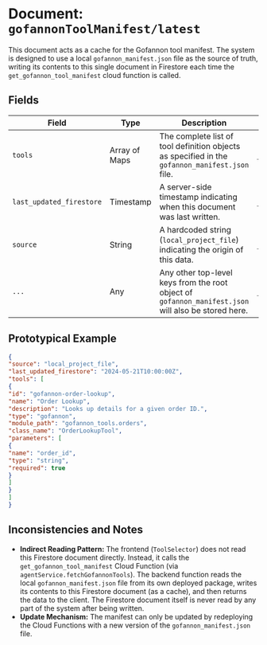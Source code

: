 # Document: `gofannonToolManifest/latest`

This document acts as a cache for the Gofannon tool manifest. The system is designed to use a local `gofannon_manifest.json` file as the source of truth, writing its contents to this single document in Firestore each time the `get_gofannon_tool_manifest` cloud function is called.

## Fields

| Field                       | Type          | Description                                                                                               | Set By                                   | Read By                                                   |    
| --------------------------- | ------------- | --------------------------------------------------------------------------------------------------------- | ---------------------------------------- | --------------------------------------------------------- |    
| `tools`                     | Array of Maps | The complete list of tool definition objects as specified in the `gofannon_manifest.json` file.           | `_get_gofannon_tool_manifest_logic`      | `fetchGofannonTools` (for `ToolSelector` in UI)           |    
| `last_updated_firestore`    | Timestamp     | A server-side timestamp indicating when this document was last written.                                   | `_get_gofannon_tool_manifest_logic`      | _(Not read by backend or client)_                         |    
| `source`                    | String        | A hardcoded string (`local_project_file`) indicating the origin of this data.                             | `_get_gofannon_tool_manifest_logic`      | _(Not read by backend or client)_                         |    
| `...`                       | Any           | Any other top-level keys from the root object of `gofannon_manifest.json` will also be stored here.       | `_get_gofannon_tool_manifest_logic`      | `fetchGofannonTools`                                      |    

## Prototypical Example

```json  
{  
"source": "local_project_file",  
"last_updated_firestore": "2024-05-21T10:00:00Z",  
"tools": [  
{  
"id": "gofannon-order-lookup",  
"name": "Order Lookup",  
"description": "Looks up details for a given order ID.",  
"type": "gofannon",  
"module_path": "gofannon_tools.orders",  
"class_name": "OrderLookupTool",  
"parameters": [  
{  
"name": "order_id",  
"type": "string",  
"required": true  
}  
]  
}  
]  
}  
```

## Inconsistencies and Notes

*   **Indirect Reading Pattern:** The frontend (`ToolSelector`) does not read this Firestore document directly. Instead, it calls the `get_gofannon_tool_manifest` Cloud Function (via `agentService.fetchGofannonTools`). The backend function reads the local `gofannon_manifest.json` file from its own deployed package, writes its contents to this Firestore document (as a cache), and then returns the data to the client. The Firestore document itself is never read by any part of the system after being written.
*   **Update Mechanism:** The manifest can only be updated by redeploying the Cloud Functions with a new version of the `gofannon_manifest.json` file.  